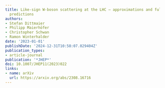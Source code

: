 ```yaml
---
title: Like-sign W-boson scattering at the LHC — approximations and full next-to-leading-order
  predictions
authors:
- Stefan Dittmaier
- Philipp Maierhöfer
- Christopher Schwan
- Ramon Winterhalder
date: '2023-01-01'
publishDate: '2024-12-31T10:58:07.029404Z'
publication_types:
- article-journal
publication: '*JHEP*'
doi: 10.1007/JHEP11(2023)022
links:
- name: arXiv
  url: https://arxiv.org/abs/2308.16716
---
```

